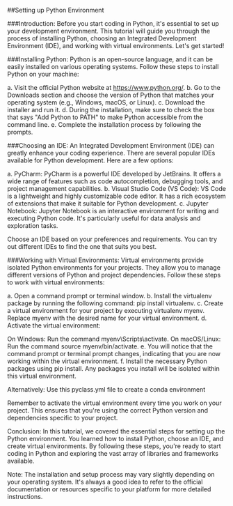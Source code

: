 ##Setting up Python Environment

###Introduction:
Before you start coding in Python, it's essential to set up your development environment. This tutorial will guide you through the process of installing Python, choosing an Integrated Development Environment (IDE), and working with virtual environments. Let's get started!

###Installing Python:
Python is an open-source language, and it can be easily installed on various operating systems. Follow these steps to install Python on your machine:

a. Visit the official Python website at https://www.python.org/.
b. Go to the Downloads section and choose the version of Python that matches your operating system (e.g., Windows, macOS, or Linux).
c. Download the installer and run it.
d. During the installation, make sure to check the box that says "Add Python to PATH" to make Python accessible from the command line.
e. Complete the installation process by following the prompts.

###Choosing an IDE:
An Integrated Development Environment (IDE) can greatly enhance your coding experience. There are several popular IDEs available for Python development. Here are a few options:

a. PyCharm: PyCharm is a powerful IDE developed by JetBrains. It offers a wide range of features such as code autocompletion, debugging tools, and project management capabilities.
b. Visual Studio Code (VS Code): VS Code is a lightweight and highly customizable code editor. It has a rich ecosystem of extensions that make it suitable for Python development.
c. Jupyter Notebook: Jupyter Notebook is an interactive environment for writing and executing Python code. It's particularly useful for data analysis and exploration tasks.

Choose an IDE based on your preferences and requirements. You can try out different IDEs to find the one that suits you best.

###Working with Virtual Environments:
Virtual environments provide isolated Python environments for your projects. They allow you to manage different versions of Python and project dependencies. Follow these steps to work with virtual environments:

a. Open a command prompt or terminal window.
b. Install the virtualenv package by running the following command: pip install virtualenv.
c. Create a virtual environment for your project by executing virtualenv myenv. Replace myenv with the desired name for your virtual environment.
d. Activate the virtual environment:

On Windows: Run the command myenv\Scripts\activate.
On macOS/Linux: Run the command source myenv/bin/activate.
e. You will notice that the command prompt or terminal prompt changes, indicating that you are now working within the virtual environment.
f. Install the necessary Python packages using pip install. Any packages you install will be isolated within this virtual environment.

Alternatively:
Use this pyclass.yml file to create a conda environment 

Remember to activate the virtual environment every time you work on your project. This ensures that you're using the correct Python version and dependencies specific to your project.

Conclusion:
In this tutorial, we covered the essential steps for setting up the Python environment. You learned how to install Python, choose an IDE, and create virtual environments. By following these steps, you're ready to start coding in Python and exploring the vast array of libraries and frameworks available.

Note: The installation and setup process may vary slightly depending on your operating system. It's always a good idea to refer to the official documentation or resources specific to your platform for more detailed instructions.
